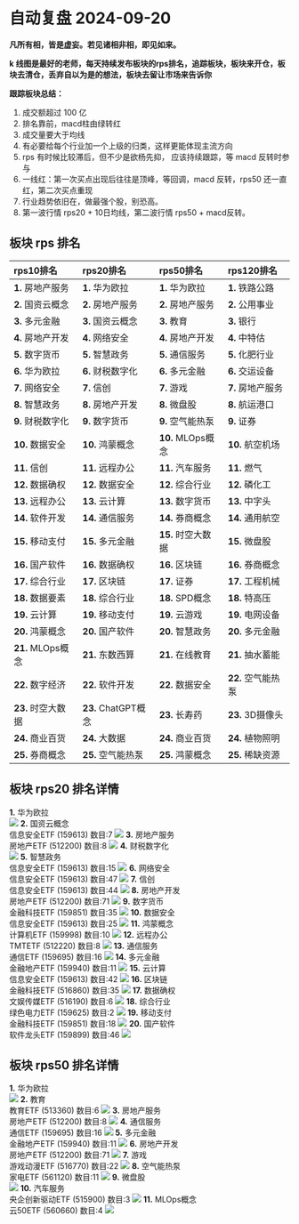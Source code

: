 # 自动复盘 2024-09-20

**凡所有相，皆是虚妄。若见诸相非相，即见如来。**

**k 线图是最好的老师，每天持续发布板块的rps排名，追踪板块，板块来开仓，板块去清仓，丢弃自以为是的想法，板块去留让市场来告诉你**
        
**跟踪板块总结：**
1. 成交额超过 100 亿
2. 排名靠前，macd柱由绿转红
3. 成交量要大于均线
4. 有必要给每个行业加一个上级的归类，这样更能体现主流方向
5. rps 有时候比较滞后，但不少是欲杨先抑， 应该持续跟踪，等 macd 反转时参与
6. 一线红：第一次买点出现后往往是顶峰，等回调，macd 反转，rps50 还一直红，第二次买点重现
7. 行业趋势依旧在，做最强个股，别恐高。
8. 第一波行情 rps20 + 10日均线，第二波行情 rps50 + macd反转。
        
## 板块 rps 排名
| rps10排名          | rps20排名           | rps50排名          | rps120排名         |
|:-------------------|:--------------------|:-------------------|:-------------------|
| **1.** 房地产服务  | **1.** 华为欧拉     | **1.** 华为欧拉    | **1.** 铁路公路    |
| **2.** 国资云概念  | **2.** 房地产服务   | **2.** 房地产服务  | **2.** 公用事业    |
| **3.** 多元金融    | **3.** 国资云概念   | **3.** 教育        | **3.** 银行        |
| **4.** 房地产开发  | **4.** 网络安全     | **4.** 房地产开发  | **4.** 中特估      |
| **5.** 数字货币    | **5.** 智慧政务     | **5.** 通信服务    | **5.** 化肥行业    |
| **6.** 华为欧拉    | **6.** 财税数字化   | **6.** 多元金融    | **6.** 交运设备    |
| **7.** 网络安全    | **7.** 信创         | **7.** 游戏        | **7.** 房地产服务  |
| **8.** 智慧政务    | **8.** 房地产开发   | **8.** 微盘股      | **8.** 航运港口    |
| **9.** 财税数字化  | **9.** 数字货币     | **9.** 空气能热泵  | **9.** 证券        |
| **10.** 数据安全   | **10.** 鸿蒙概念    | **10.** MLOps概念  | **10.** 航空机场   |
| **11.** 信创       | **11.** 远程办公    | **11.** 汽车服务   | **11.** 燃气       |
| **12.** 数据确权   | **12.** 数据安全    | **12.** 综合行业   | **12.** 磷化工     |
| **13.** 远程办公   | **13.** 云计算      | **13.** 数字货币   | **13.** 中字头     |
| **14.** 软件开发   | **14.** 通信服务    | **14.** 券商概念   | **14.** 通用航空   |
| **15.** 移动支付   | **15.** 多元金融    | **15.** 时空大数据 | **15.** 微盘股     |
| **16.** 国产软件   | **16.** 数据确权    | **16.** 区块链     | **16.** 券商概念   |
| **17.** 综合行业   | **17.** 区块链      | **17.** 证券       | **17.** 工程机械   |
| **18.** 数据要素   | **18.** 综合行业    | **18.** SPD概念    | **18.** 特高压     |
| **19.** 云计算     | **19.** 移动支付    | **19.** 云游戏     | **19.** 电网设备   |
| **20.** 鸿蒙概念   | **20.** 国产软件    | **20.** 智慧政务   | **20.** 多元金融   |
| **21.** MLOps概念  | **21.** 东数西算    | **21.** 在线教育   | **21.** 抽水蓄能   |
| **22.** 数字经济   | **22.** 软件开发    | **22.** 数据安全   | **22.** 空气能热泵 |
| **23.** 时空大数据 | **23.** ChatGPT概念 | **23.** 长寿药     | **23.** 3D摄像头   |
| **24.** 商业百货   | **24.** 大数据      | **24.** 商业百货   | **24.** 植物照明   |
| **25.** 券商概念   | **25.** 空气能热泵  | **25.** 鸿蒙概念   | **25.** 稀缺资源   |
## 板块 rps20 排名详情
**1.** 华为欧拉<br/>
 ![](https://sykent-blog-image.oss-cn-beijing.aliyuncs.com/quant/image/2024/9/1726820219572-tmp.jpg)
**2.** 国资云概念<br/>信息安全ETF (159613) 数目:7
 ![](https://sykent-blog-image.oss-cn-beijing.aliyuncs.com/quant/image/2024/9/1726820225643-tmp.jpg)
**3.** 房地产服务<br/>房地产ETF (512200) 数目:8
 ![](https://sykent-blog-image.oss-cn-beijing.aliyuncs.com/quant/image/2024/9/1726820227657-tmp.jpg)
**4.** 财税数字化<br/>
 ![](https://sykent-blog-image.oss-cn-beijing.aliyuncs.com/quant/image/2024/9/1726820229324-tmp.jpg)
**5.** 智慧政务<br/>信息安全ETF (159613) 数目:15
 ![](https://sykent-blog-image.oss-cn-beijing.aliyuncs.com/quant/image/2024/9/1726820231075-tmp.jpg)
**6.** 网络安全<br/>信息安全ETF (159613) 数目:47
 ![](https://sykent-blog-image.oss-cn-beijing.aliyuncs.com/quant/image/2024/9/1726820233023-tmp.jpg)
**7.** 信创<br/>信息安全ETF (159613) 数目:44
 ![](https://sykent-blog-image.oss-cn-beijing.aliyuncs.com/quant/image/2024/9/1726820234889-tmp.jpg)
**8.** 房地产开发<br/>房地产ETF (512200) 数目:71
 ![](https://sykent-blog-image.oss-cn-beijing.aliyuncs.com/quant/image/2024/9/1726820236791-tmp.jpg)
**9.** 数字货币<br/>金融科技ETF (159851) 数目:35
 ![](https://sykent-blog-image.oss-cn-beijing.aliyuncs.com/quant/image/2024/9/1726820238687-tmp.jpg)
**10.** 数据安全<br/>信息安全ETF (159613) 数目:25
 ![](https://sykent-blog-image.oss-cn-beijing.aliyuncs.com/quant/image/2024/9/1726820240425-tmp.jpg)
**11.** 鸿蒙概念<br/>计算机ETF (159998) 数目:10
 ![](https://sykent-blog-image.oss-cn-beijing.aliyuncs.com/quant/image/2024/9/1726820242236-tmp.jpg)
**12.** 远程办公<br/>TMTETF (512220) 数目:8
 ![](https://sykent-blog-image.oss-cn-beijing.aliyuncs.com/quant/image/2024/9/1726820244074-tmp.jpg)
**13.** 通信服务<br/>通信ETF (159695) 数目:16
 ![](https://sykent-blog-image.oss-cn-beijing.aliyuncs.com/quant/image/2024/9/1726820246035-tmp.jpg)
**14.** 多元金融<br/>金融地产ETF (159940) 数目:11
 ![](https://sykent-blog-image.oss-cn-beijing.aliyuncs.com/quant/image/2024/9/1726820248024-tmp.jpg)
**15.** 云计算<br/>信息安全ETF (159613) 数目:42
 ![](https://sykent-blog-image.oss-cn-beijing.aliyuncs.com/quant/image/2024/9/1726820249955-tmp.jpg)
**16.** 区块链<br/>金融科技ETF (516860) 数目:35
 ![](https://sykent-blog-image.oss-cn-beijing.aliyuncs.com/quant/image/2024/9/1726820251905-tmp.jpg)
**17.** 数据确权<br/>文娱传媒ETF (516190) 数目:6
 ![](https://sykent-blog-image.oss-cn-beijing.aliyuncs.com/quant/image/2024/9/1726820253847-tmp.jpg)
**18.** 综合行业<br/>绿色电力ETF (159625) 数目:2
 ![](https://sykent-blog-image.oss-cn-beijing.aliyuncs.com/quant/image/2024/9/1726820255838-tmp.jpg)
**19.** 移动支付<br/>金融科技ETF (159851) 数目:18
 ![](https://sykent-blog-image.oss-cn-beijing.aliyuncs.com/quant/image/2024/9/1726820257783-tmp.jpg)
**20.** 国产软件<br/>软件龙头ETF (159899) 数目:46
 ![](https://sykent-blog-image.oss-cn-beijing.aliyuncs.com/quant/image/2024/9/1726820259740-tmp.jpg)

## 板块 rps50 排名详情
**1.** 华为欧拉<br/>
 ![](https://sykent-blog-image.oss-cn-beijing.aliyuncs.com/quant/image/2024/9/1726820261654-tmp.jpg)
**2.** 教育<br/>教育ETF (513360) 数目:6
 ![](https://sykent-blog-image.oss-cn-beijing.aliyuncs.com/quant/image/2024/9/1726820263655-tmp.jpg)
**3.** 房地产服务<br/>房地产ETF (512200) 数目:8
 ![](https://sykent-blog-image.oss-cn-beijing.aliyuncs.com/quant/image/2024/9/1726820265536-tmp.jpg)
**4.** 通信服务<br/>通信ETF (159695) 数目:16
 ![](https://sykent-blog-image.oss-cn-beijing.aliyuncs.com/quant/image/2024/9/1726820267440-tmp.jpg)
**5.** 多元金融<br/>金融地产ETF (159940) 数目:11
 ![](https://sykent-blog-image.oss-cn-beijing.aliyuncs.com/quant/image/2024/9/1726820269384-tmp.jpg)
**6.** 房地产开发<br/>房地产ETF (512200) 数目:71
 ![](https://sykent-blog-image.oss-cn-beijing.aliyuncs.com/quant/image/2024/9/1726820271339-tmp.jpg)
**7.** 游戏<br/>游戏动漫ETF (516770) 数目:22
 ![](https://sykent-blog-image.oss-cn-beijing.aliyuncs.com/quant/image/2024/9/1726820273302-tmp.jpg)
**8.** 空气能热泵<br/>家电ETF (561120) 数目:11
 ![](https://sykent-blog-image.oss-cn-beijing.aliyuncs.com/quant/image/2024/9/1726820275239-tmp.jpg)
**9.** 微盘股<br/>
 ![](https://sykent-blog-image.oss-cn-beijing.aliyuncs.com/quant/image/2024/9/1726820276939-tmp.jpg)
**10.** 汽车服务<br/>央企创新驱动ETF (515900) 数目:3
 ![](https://sykent-blog-image.oss-cn-beijing.aliyuncs.com/quant/image/2024/9/1726820278742-tmp.jpg)
**11.** MLOps概念<br/>云50ETF (560660) 数目:4
 ![](https://sykent-blog-image.oss-cn-beijing.aliyuncs.com/quant/image/2024/9/1726820280521-tmp.jpg)
